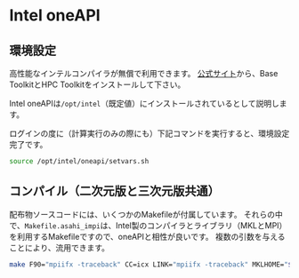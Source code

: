 # Intel oneAPI

## 環境設定

高性能なインテルコンパイラが無償で利用できます。
[公式サイト](https://www.intel.com/content/www/us/en/developer/tools/oneapi/toolkits.html)から、Base ToolkitとHPC Toolkitをインストールして下さい。

Intel oneAPIは`/opt/intel`（既定値）にインストールされているとして説明します。

ログインの度に（計算実行のみの際にも）下記コマンドを実行すると、環境設定完了です。

```sh
source /opt/intel/oneapi/setvars.sh
```

## コンパイル（二次元版と三次元版共通）

配布物ソースコードには、いくつかのMakefileが付属しています。
それらの中で、`Makefile.asahi_impi`は、Intel製のコンパイラとライブラリ（MKLとMPI）を利用するMakefileですので、oneAPIと相性が良いです。
複数の引数を与えることにより、流用できます。

```sh
make F90="mpiifx -traceback" CC=icx LINK="mpiifx -traceback" MKLHOME="$MKLROOT/lib/intel64" INCLUDE="-I$MKLROOT/include/fftw" -f Makefile.asahi_impi install
```
